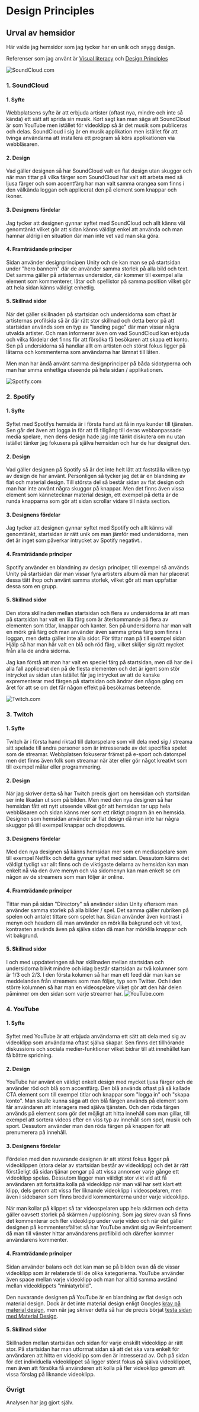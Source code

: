 Design Principles
===============================

<h2>Urval av hemsidor</h2>

Här valde jag hemsidor som jag tycker har en unik och snygg design.

Referenser som jag använt är <a href="https://dbwebb.se/article/vl.pdf">Visual literacy</a> och <a href="http://learndesignprinciples.com">Design Principles</a>

<img src="img/Soundcloud.png" alt="SoundCloud.com">
<h3>1. SoundCloud</h3>

<h4>1. Syfte</h4>
Webbplatsens syfte är att erbjuda artister (oftast nya, mindre och inte så kända) ett sätt att sprida sin musik. Kort sagt kan man säga att SoundCloud är som YouTube men istället för videoklipp så är det musik som publiceras och delas. SoundCloud i sig är en musik applikation men istället för att tvinga användarna att installera ett program så körs applikationen via webbläsaren.

<h4>2. Design</h4>
Vad gäller designen så har SoundCloud valt en flat design utan skuggor och när man tittar på vilka färger som SoundCloud har valt att arbeta med så ljusa färger och som accentfärg har man valt samma orangea som finns i den välkända loggan och applicerat den på element som knappar och ikoner.

<h4>3. Designens fördelar</h4>
Jag tycker att designen gynnar syftet med SoundCloud och allt känns väl genomtänkt vilket gör att sidan känns väldigt enkel att använda och man hamnar aldrig i en situation där man inte vet vad man ska göra.

<h4>4. Framträdande principer</h4>
Sidan använder designprincipen Unity och de kan man se på startsidan under "hero bannern" där de använder samma storlek på alla bild och text. Det samma gäller på artisternas undersidor, där kommer till exempel alla element som kommenterer, låtar och spellistor på samma position vilket gör att hela sidan känns väldigt enhetlig.

<h4>5. Skillnad sidor</h4>
När det gäller skillnaden på startsidan och undersidorna som oftast är artisternas profilsida så är där rätt stor skillnad och detta beror på att startsidan används som en typ av "landing page" där man vissar några utvalda artister. Och man informerar även om vad SoundCloud kan erbjuda och vilka fördelar det finns för att försöka få besökaren att skapa ett konto. Sen på undersidorna så handlar allt om artisten och störst fokus ligger på låtarna och kommenterna som användarna har lämnat till låten.

Men man har ändå använt samma designprinciper på båda sidotyperna och man har smma enhetliga utseende på hela sidan / applikationen.

<img src="img/Spotify.png" alt="Spotify.com">
<h3>2. Spotify</h3>

<h4>1. Syfte</h4>
Syftet med Spotifys hemsida är i första hand att få in nya kunder till tjänsten. Sen går det även att logga in för att få tillgång till deras webbanpassade media spelare, men dens design hade jag inte tänkt diskutera om nu utan istället tänker jag fokusera på själva hemsidan och hur de har designat den.

<h4>2. Design</h4>
Vad gäller designen på Spotify så är det inte helt lätt att fastställa vilken typ av design de har använt. Personligen så tycker jag det är en blandning av flat och material design. Till största del så består sidan av flat design och man har inte använt några skuggor på knappar. Men det finns även vissa element som kännetecknar material design, ett exempel på detta är de runda knapparna som gör att sidan scrollar vidare till nästa section.

<h4>3. Designens fördelar</h4>
Jag tycker att designen gynnar syftet med Spotify och allt känns väl genomtänkt, startsidan är rätt unik om man jämför med undersidorna, men det är inget som påverkar intrycket av Spotify negativt..

<h4>4. Framträdande principer</h4>
Spotify använder en blandning av design principer, till exempel så används Unity på startsidan där man vissar fyra artisters album då man har placerat dessa tätt ihop och använt samma storlek, vilket gör att man uppfattar dessa som en grupp.

<h4>5. Skillnad sidor</h4>
Den stora skillnaden mellan startsidan och flera av undersidorna är att man på startsidan har valt en lila färg som är återkommande på flera av elementen som titlar, knappar och kanter. Sen på undersidorna har man valt en mörk grå färg och man använder även samma gröna färg som finns i loggan, men detta gäller inte alla sidor. För tittar man på till exempel sidan Hjälp så har man här valt en blå och röd färg, vilket skiljer sig rätt mycket från alla de andra sidorna.

Jag kan förstå att man har valt en speciel färg på startsidan, men då har de i alla fall applicerat den på de flesta elementen och det är igent som stör intrycket av sidan utan istället får jag intrycket av att de kanske exprementerar med färgen på startsidan och ändrar den någon gång om året för att se om det får någon effekt på besökarnas beteende.

<img src="img/Twitch.png" alt="Twitch.com">
<h3>3. Twitch</h3>

<h4>1. Syfte</h4>
Twitch är i första hand riktad till datorspelare som vill dela med sig / streama sitt spelade till andra personer som är intresserade av det specifika spelet som de streamar. Webbplatsen fokuserar främst på e-sport och datorspel men det finns även folk som streamar när äter eller gör något kreativt som till exempel målar eller programmering.

<h4>2. Design</h4>
När jag skriver detta så har Twitch precis gjort om hemsidan och startsidan ser inte likadan ut som på bilden. Men med den nya designen så har hemsidan fått ett nytt utseende vilket gör att hemsidan tar upp hela webbläsaren och sidan känns mer som ett riktigt program än en hemsida. Designen som hemsidan använder är flat design då man inte har några skuggor på till exempel knappar och dropdowns.

<h4>3. Designens fördelar</h4>
Med den nya designen så känns hemsidan mer som en mediaspelare som till exempel Netflix och detta gynnar syftet med sidan. Dessutom känns det väldigt tydligt var allt finns och de viktigaste delarna av hemsidan kan man enkelt nå via den övre menyn och via sidomenyn kan man enkelt se om någon av de streamers som man följer är online.

<h4>4. Framträdande principer</h4>
Tittar man på sidan "Directory" så använder sidan Unity eftersom man använder samma storlek på alla bilder / spel. Det samma gäller rubriken på spelen och antalet tittare som spelet har. Sidan använder även kontrast i menyn och headern då man använder en mörklila bakgrund och vit text, kontrasten används även på själva sidan då man har mörklila knappar och vit bakgrund.

<h4>5. Skillnad sidor</h4>
I och med uppdateringen så har skillnaden mellan startsidan och undersidorna blivit mindre och idag består startsidan av två kolumner som är 1/3 och 2/3. I den första kolumen så har man ett feed där man kan se meddelanden från streamers som man följer, typ som Twitter. Och i den större kolumnen så har man en videospelare vilket gör att den här delen påminner om den sidan som varje streamer har.

<img src="img/Youtube.png" alt="YouTube.com">
<h3>4. YouTube</h3>

<h4>1. Syfte</h4>
Syftet med YouTube är att erbjuda användarna ett sätt att dela med sig av videoklipp som användarna oftast själva skapar. Sen finns det tillhörande diskussions och sociala medier-funktioner vilket bidrar till att innehållet kan få bättre spridning.

<h4>2. Design</h4>
YouTube har använt en väldigt enkelt design med mycket ljusa färger och de använder röd och blå som accentfärg. Den blå används oftast på så kallade CTA element som till exempel titlar och knappar som "logga in" och "skapa konto". Man skulle kunna säga att den blå färgen används på element som får användaren att interagera med själva tjänsten. Och den röda färgen används på element som gör det möjligt att hitta innehåll som man gillar, till exempel att sortera videos efter en viss typ av innehåll som spel, musik och sport. Dessutom använder man den röda färgen på knappen för att prenumerera på innehåll.

<h4>3. Designens fördelar</h4>
Fördelen med den nuvarande designen är att störst fokus ligger på videoklippen (stora delar av startsidan består av videoklipp) och det är rätt förståeligt då sidan tjänar pengar på att vissa annonser varje gånge ett videoklipp spelas. Dessutom lägger man väldigt stor vikt vid att få användaren att fortsätta kolla på videoklipp när man väl har sett klart ett klipp, dels genom att vissa fler liknande videoklipp i videospelaren, men även i sidebaren som finns bredvid kommentarerna under varje videoklipp.

När man kollar på klippet så tar videospelaren upp hela skärmen och detta gäller oavsett storlek på skärmen / upplösning. Som jag skrev ovan så finns det kommenterar och fler videoklipp under varje video och när det gäller designen på kommentersfälltet så har YouTube använt sig av Reinforcement då man till vänster hittar användarens profilbild och därefter kommer användarens kommenter.

<h4>4. Framträdande principer</h4>
Sidan använder balans och det kan man se på bilden ovan då de vissar videoklipp som är relaterade till de olika kategorierna. YouTube använder även space mellan varje videoklipp och man har alltid samma avstånd mellan videoklippets "miniatyrbild".

Den nuvarande designen på YouTube är en blandning av flat design och material design. Dock är det inte material design enligt Googles <a href="https://material.io/">krav på material design</a>, men när jag skriver detta så har de precis börjat <a href="https://www.youtube.com/new">testa sidan med Material Design</a>.

<h4>5. Skillnad sidor</h4>
Skillnaden mellan startsidan och sidan för varje enskillt videoklipp är rätt stor. På startsidan har man utformat sidan så att det ska vara enkelt för användaren att hitta en videoklipp som den är intresserad av. Och på sidan för det individuella videoklippet så ligger störst fokus på själva videoklippet, men även att försöka få använderen att kolla på fler videoklipp genom att vissa förslag på liknande videoklipp.

<h3>Övrigt</h3>

Analysen har jag gjort själv.
